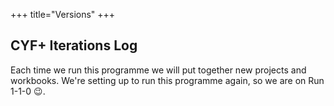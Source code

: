 +++
title="Versions"
+++

## CYF+ Iterations Log

Each time we run this programme we will put together new projects and workbooks. We're setting up to run this programme again, so we are on Run 1-1-0 😉.
